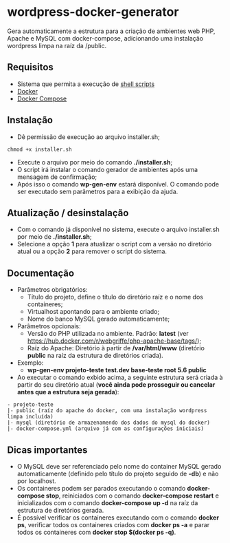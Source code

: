 # wordpress-docker-generator
Gera automaticamente a estrutura para a criação de ambientes web PHP, Apache e MySQL com docker-compose, adicionando uma instalação wordpress limpa na raíz da /public.

## Requisitos
 * Sistema que permita a execução de [shell scripts](https://pt.wikipedia.org/wiki/Shell_script)
 * [Docker](https://www.docker.com/)
 * [Docker Compose](https://docs.docker.com/compose/)

## Instalação
 * Dê permissão de execução ao arquivo installer.sh;
 ```
 chmod +x installer.sh
 ```
 * Execute o arquivo por meio do comando **./installer.sh**;
 * O script irá instalar o comando gerador de ambientes após uma mensagem de confirmação;
 * Após isso o comando **wp-gen-env** estará disponível. O comando pode ser executado sem parãmetros para a exibição da ajuda.
 
## Atualização / desinstalação
* Com o comando já disponível no sistema, execute o arquivo installer.sh por meio de **./installer.sh**;
* Selecione a opção **1** para atualizar o script com a versão no diretório atual ou a opção **2** para remover o script do sistema.

## Documentação
 * Parâmetros obrigatórios:
    * Título do projeto, define o título do diretório raíz e o nome dos containeres;
    * Virtualhost apontando para o ambiente criado;
    * Nome do banco MySQL gerado automaticamente;
 * Parâmetros opcionais:
    * Versão do PHP utilizada no ambiente. Padrão: **latest** (ver https://hub.docker.com/r/webgriffe/php-apache-base/tags/);
    * Raíz do Apache: Diretório à partir de **/var/html/www** (diretório **public** na raíz da estrutura de diretórios criada).
 * Exemplo:
    * **wp-gen-env projeto-teste test.dev base-teste root 5.6 public**
 * Ao executar o comando exbido acima, a seguinte estrutura será criada à partir do seu diretório atual (**você ainda pode prosseguir ou cancelar antes que a estrutura seja gerada**):
  ```
  - projeto-teste
  |- public (raíz do apache do docker, com uma instalação wordpress limpa incluída)
  |- mysql (diretório de armazenamendo dos dados do mysql do docker)
  |- docker-compose.yml (arquivo já com as configurações iniciais)
  ```

## Dicas importantes
 * O MySQL deve ser referenciado pelo nome do container MySQL gerado automaticamente (definido pelo título do projeto seguido de **-db**) e não por localhost.
 * Os containeres podem ser parados executando o comando **docker-compose stop**, reiniciados com o comando **docker-compose restart** e inicializados com o comando **docker-compose up -d** na raíz da estrutura de diretórios gerada.
 * É possível verificar os containeres executando com o comando **docker ps**, verificar todos os containeres criados com **docker ps -a** e parar todos os containeres com **docker stop $(docker ps -q)**.
